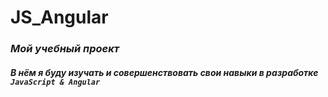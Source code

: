 # JS_Angular
### ***Мой учебный проект***
##### *В нём я буду изучать и совершенствовать свои навыки в разработке* `JavaScript & Angular`
